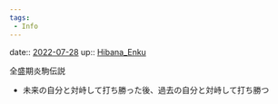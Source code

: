 ```yaml
---
tags:
 - Info
---
```


date:: [2022-07-28](Daily_Note/2022-07-28.md)
up:: [Hibana_Enku](../Bar/Novel/Nacaria/Hibana_Enku.md)

全盛期炎駒伝説

- 未来の自分と対峙して打ち勝った後、過去の自分と対峙して打ち勝つ